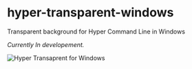 # hyper-transparent-windows
Transparent background for Hyper Command Line in Windows

*Currently In developement.*

![Hyper Transaprent for Windows](https://user-images.githubusercontent.com/4294781/36217619-392f4c8e-11b2-11e8-9451-972263e88d92.PNG)
